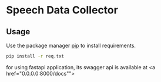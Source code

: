 # Speech Data Collector


## Usage

Use the package manager [pip](https://pip.pypa.io/en/stable/) to install requirements.

```bash
pip install -r req.txt
```

for using fastapi application, its swagger api is available at <a href="0.0.0.0:8000/docs""> 

